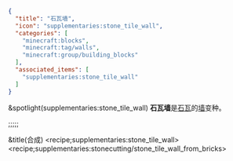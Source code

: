 ```json
{
  "title": "石瓦墙",
  "icon": "supplementaries:stone_tile_wall",
  "categories": [
    "minecraft:blocks",
    "minecraft:tag/walls",
    "minecraft:group/building_blocks"
  ],
  "associated_items": [
    "supplementaries:stone_tile_wall"
  ]
}
```

&spotlight(supplementaries:stone_tile_wall)
**石瓦墙**是[石瓦](^supplementaries:stone_tiles)的[墙](^minecraft:tag/walls)变种。

;;;;;

&title(合成)
<recipe;supplementaries:stone_tile_wall>
<recipe;supplementaries:stonecutting/stone_tile_wall_from_bricks>
